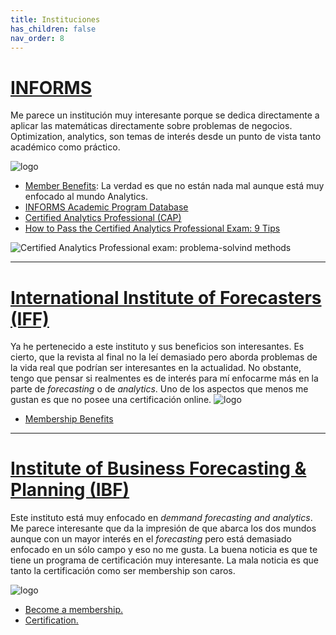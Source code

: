 ```yaml
---
title: Instituciones
has_children: false
nav_order: 8
---
```



# [INFORMS](https://www.informs.org/) 
Me parece un institución muy interesante porque se dedica directamente a aplicar las matemáticas directamente sobre problemas de negocios. Optimization, analytics, son temas de interés desde un punto de vista tanto académico como práctico.

![logo](https://sonic.northwestern.edu/wp-content/uploads/2016/02/INFORMS-3.jpg)

- [Member Benefits](https://www.informs.org/About-INFORMS/Member-Benefits): La verdad es que no están nada mal aunque está muy enfocado al mundo Analytics. 
- [INFORMS Academic Program Database](https://www.informs.org/Resource-Center/INFORMS-Academic-Program-Database)
- [Certified Analytics Professional (CAP)](https://www.certifiedanalytics.org/index.php)
- [How to Pass the Certified Analytics Professional Exam: 9 Tips](https://analyticsexplained.com/how-to-pass-the-certified-analytics-professional-exam-9-tips/)

![Certified Analytics Professional exam: problema-solvind methods](https://i1.wp.com/analyticsexplained.com/wp-content/uploads/2020/07/CAP-Problem-Solving-Methods-2.png?resize=1080%2C608&ssl=1)


---

#  [International Institute of Forecasters (IFF)](https://forecasters.org/)
Ya he pertenecido a este instituto y sus beneficios son interesantes. Es cierto, que la revista al final no la leí demasiado pero aborda problemas de la vida real que podrían ser interesantes en la actualidad. No obstante, tengo que pensar si realmentes es de interés para mí enfocarme más en la parte de *forecasting* o de *analytics*. Uno de los aspectos que menos me gustan es que no posee una certificación online.
![logo](https://forecasters.org/wp-content/themes/forecasters/images/logo-new.png)

- [Membership Benefits](https://forecasters.org/membership/benefits/)

---
# [Institute of Business Forecasting & Planning (IBF)](https://ibf.org)

Este instituto está muy enfocado en *demmand forecasting and analytics*. Me parece interesante que da la impresión de que abarca los dos mundos aunque con un mayor interés en el *forecasting* pero está demasiado enfocado en un sólo campo y eso no me gusta. La buena noticia es que te tiene un programa de certificación muy interesante. La mala noticia es que tanto la certificación como ser membership son caros. 

![logo](https://ibf.org/site_assets/img/logo.png)

- [Become a membership.](https://ibf.org/ibfmembership)
- [Certification.](https://ibf.org/business-analytics-certification)



